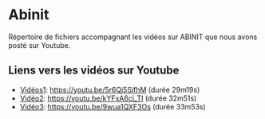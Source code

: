 # Abinit
Répertoire de fichiers accompagnant les vidéos sur ABINIT que nous avons posté sur Youtube.
## Liens vers les vidéos sur Youtube
 - [Vidéos1](https://youtu.be/5r6Qj5SifhM): https://youtu.be/5r6Qj5SifhM (durée 29m19s)
 - [Vidéo2](https://youtu.be/kYFxA6ci_TI): https://youtu.be/kYFxA6ci_TI (durée 32m51s)
 - [Vidéo3](https://youtu.be/9wua1QXF3Os): https://youtu.be/9wua1QXF3Os (durée 33m53s)
